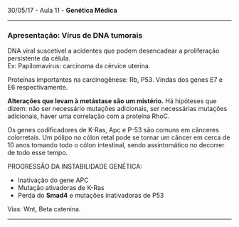 30/05/17 - Aula 11 - **Genética Médica**

---

### Apresentação: Vírus de DNA tumorais

DNA viral suscetível a acidentes que podem desencadear a proliferação persistente da célula.  
Ex: Papilomavírus: carcinoma da cérvice uterina.

Proteínas importantes na carcinogênese: Rb, P53. Vindas dos genes E7 e E6 respectivamente.

**Alterações que levam à metástase são um mistério.** Há hipóteses que dizem: não ser necessário mutações adicionais, ser necessárias mutações adicionais, haver uma correlação com a proteína RhoC.

Os genes codificadores de K-Ras, Apc e P-53 são comuns em cânceres colorretais. Um pólipo no cólon retal pode se tornar um câncer em cerca de 10 anos tomando todo o cólon intestinal, sendo assintomático no decorrer de todo esse tempo.

PROGRESSÃO DA INSTABILIDADE GENÉTICA:

* Inativação do gene APC
* Mutação ativadoras de K-Ras
* Perda do **Smad4** e mutações inativadoras de P53

Vias: Wnt, Beta catenina.

---



